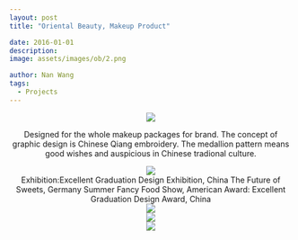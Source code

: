 ```yaml
---
layout: post
title: "Oriental Beauty, Makeup Product"

date: 2016-01-01
description:
image: assets/images/ob/2.png

author: Nan Wang
tags:
  - Projects
---
```



<div class="section-padding" align="center">
<img source type="img/png" src="{{ "assets/images/ob/1.png" | relative_url }}"/>
</div>

<div class="section-padding bg-white" align="center">

Designed for the whole makeup packages for brand. The concept of graphic design is Chinese Qiang embroidery. The medallion pattern means good wishes and auspicious in Chinese tradional culture.

</div>

<div class="section-padding" align="center">
<img source type="img/png" src="{{ "assets/images/ob/2.png" | relative_url }}"/>
</div>

<div class="section-padding bg-white" align="center">
Exhibition:Excellent Graduation Design Exhibition, China
The Future of Sweets, Germany
Summer Fancy Food Show, American
Award: Excellent Graduation Design Award, China
</div>

<div class="section-padding" align="center">
<img source type="img/png" src="{{ "assets/images/ob/3.png" | relative_url }}"/>
</div>


<div class="section-padding" align="center">
<img source type="img/png" src="{{ "assets/images/ob/4.png" | relative_url }}"/>
</div>


<div class="section-padding" align="center">
<img source type="img/png" src="{{ "assets/images/ob/5.png" | relative_url }}"/>
</div>
